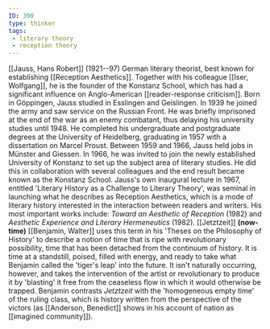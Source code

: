 ```yaml
---
ID: 390
type: thinker
tags: 
 - literary theory
 - reception theory
---
```


[[Jauss, Hans Robert]]
(1921--97) German literary theorist, best known for establishing
[[Reception Aesthetics]].
Together with his colleague [[Iser, Wolfgang]], he is the founder of
the Konstanz School, which has had a significant influence on
Anglo-American [[reader-response criticism]]. Born in
Göppingen, Jauss studied in Esslingen and Geislingen. In 1939 he joined
the army and saw service on the Russian Front. He was briefly imprisoned
at the end of the war as an enemy combatant, thus delaying his
university studies until 1948. He completed his undergraduate and
postgraduate degrees at the University of Heidelberg, graduating in 1957
with a dissertation on Marcel Proust. Between 1959 and 1966, Jauss held
jobs in Münster and Giessen. In 1966, he was invited to join the newly
established University of Konstanz to set up the subject area of
literary studies. He did this in collaboration with several colleagues
and the end result became known as the Konstanz School. Jauss's own
inaugural lecture in 1967, entitled 'Literary History as a Challenge to
Literary Theory', was seminal in launching what he describes as
Reception Aesthetics, which is a mode of literary history interested in
the interaction between readers and writers. His most important works
include: *Toward an Aesthetic of Reception* (1982) and *Aesthetic Experience and Literary Hermeneutics* (1982).
[[Jetztzeit]] **(now-time)**
[[Benjamin, Walter]] uses this
term in his 'Theses on the Philosophy of History' to describe a notion
of time that is ripe with revolutionary possibility, time that has been
detached from the continuum of history. It is time at a standstill,
poised, filled with energy, and ready to take what Benjamin called the
'tiger's leap' into the future. It isn't naturally occurring, however,
and takes the intervention of the artist or revolutionary to produce it
by 'blasting' it free from the ceaseless flow in which it would
otherwise be trapped. Benjamin contrasts *Jetztzeit* with the
'homogeneous empty time' of the ruling class, which is history written
from the perspective of the victors (as [[Anderson, Benedict]] shows in his
account of nation as [[imagined community]]).
